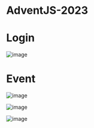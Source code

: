 # AdventJS-2023

# Login
![image](https://github.com/madalinavarga/AdventJS-2023/assets/79206952/f7475529-cdd2-4fe0-9fe5-3c119623fb52)

# Event
![image](https://github.com/madalinavarga/AdventJS-2023/assets/79206952/1d9b9671-7fa4-4763-800f-afcff7bbb904)

![image](https://github.com/madalinavarga/AdventJS-2023/assets/79206952/6b014001-29f0-4659-a1b7-106d52adc271)

![image](https://github.com/madalinavarga/AdventJS-2023/assets/79206952/31b9a044-b3f1-4cad-99a5-6dc288df5d36)



